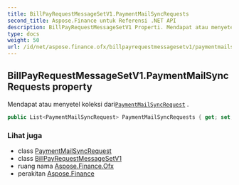 ```yaml
---
title: BillPayRequestMessageSetV1.PaymentMailSyncRequests
second_title: Aspose.Finance untuk Referensi .NET API
description: BillPayRequestMessageSetV1 Properti. Mendapat atau menyetel koleksi dariPaymentMailSyncRequest .
type: docs
weight: 50
url: /id/net/aspose.finance.ofx/billpayrequestmessagesetv1/paymentmailsyncrequests/
---
```

## BillPayRequestMessageSetV1.PaymentMailSyncRequests property

Mendapat atau menyetel koleksi dari[`PaymentMailSyncRequest`](../../../aspose.finance.ofx.billpay/paymentmailsyncrequest/) .

```csharp
public List<PaymentMailSyncRequest> PaymentMailSyncRequests { get; set; }
```

### Lihat juga

* class [PaymentMailSyncRequest](../../../aspose.finance.ofx.billpay/paymentmailsyncrequest/)
* class [BillPayRequestMessageSetV1](../)
* ruang nama [Aspose.Finance.Ofx](../../billpayrequestmessagesetv1/)
* perakitan [Aspose.Finance](../../../)


